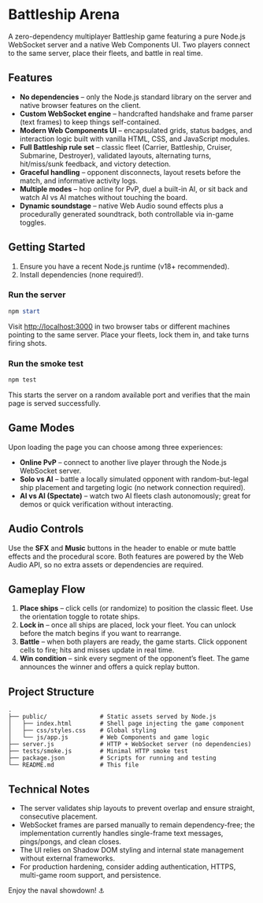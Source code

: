 # Battleship Arena

A zero-dependency multiplayer Battleship game featuring a pure Node.js WebSocket server and a native Web Components UI. Two players connect to the same server, place their fleets, and battle in real time.

## Features

- **No dependencies** – only the Node.js standard library on the server and native browser features on the client.
- **Custom WebSocket engine** – handcrafted handshake and frame parser (text frames) to keep things self-contained.
- **Modern Web Components UI** – encapsulated grids, status badges, and interaction logic built with vanilla HTML, CSS, and JavaScript modules.
- **Full Battleship rule set** – classic fleet (Carrier, Battleship, Cruiser, Submarine, Destroyer), validated layouts, alternating turns, hit/miss/sunk feedback, and victory detection.
- **Graceful handling** – opponent disconnects, layout resets before the match, and informative activity logs.
- **Multiple modes** – hop online for PvP, duel a built-in AI, or sit back and watch AI vs AI matches without touching the board.
- **Dynamic soundstage** – native Web Audio sound effects plus a procedurally generated soundtrack, both controllable via in-game toggles.

## Getting Started

1. Ensure you have a recent Node.js runtime (v18+ recommended).
2. Install dependencies (none required!).

### Run the server

```powershell
npm start
```

Visit [http://localhost:3000](http://localhost:3000) in two browser tabs or different machines pointing to the same server. Place your fleets, lock them in, and take turns firing shots.

### Run the smoke test

```powershell
npm test
```

This starts the server on a random available port and verifies that the main page is served successfully.

## Game Modes

Upon loading the page you can choose among three experiences:

- **Online PvP** – connect to another live player through the Node.js WebSocket server.
- **Solo vs AI** – battle a locally simulated opponent with random-but-legal ship placement and targeting logic (no network connection required).
- **AI vs AI (Spectate)** – watch two AI fleets clash autonomously; great for demos or quick verification without interacting.

## Audio Controls

Use the **SFX** and **Music** buttons in the header to enable or mute battle effects and the procedural score. Both features are powered by the Web Audio API, so no extra assets or dependencies are required.

## Gameplay Flow

1. **Place ships** – click cells (or randomize) to position the classic fleet. Use the orientation toggle to rotate ships.
2. **Lock in** – once all ships are placed, lock your fleet. You can unlock before the match begins if you want to rearrange.
3. **Battle** – when both players are ready, the game starts. Click opponent cells to fire; hits and misses update in real time.
4. **Win condition** – sink every segment of the opponent’s fleet. The game announces the winner and offers a quick replay button.

## Project Structure

```
.
├── public/               # Static assets served by Node.js
│   ├── index.html        # Shell page injecting the game component
│   ├── css/styles.css    # Global styling
│   └── js/app.js         # Web Components and game logic
├── server.js             # HTTP + WebSocket server (no dependencies)
├── tests/smoke.js        # Minimal HTTP smoke test
├── package.json          # Scripts for running and testing
└── README.md             # This file
```

## Technical Notes

- The server validates ship layouts to prevent overlap and ensure straight, consecutive placement.
- WebSocket frames are parsed manually to remain dependency-free; the implementation currently handles single-frame text messages, pings/pongs, and clean closes.
- The UI relies on Shadow DOM styling and internal state management without external frameworks.
- For production hardening, consider adding authentication, HTTPS, multi-game room support, and persistence.

Enjoy the naval showdown! ⚓
